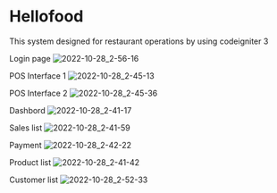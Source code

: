 # Hellofood
This system designed for restaurant operations by using codeigniter 3

Login page
![2022-10-28_2-56-16](https://user-images.githubusercontent.com/10183305/198401595-85427798-a1d0-458d-a5f1-f460ed5d9732.png)

POS Interface 1
![2022-10-28_2-45-13](https://user-images.githubusercontent.com/10183305/198400135-3f4dbaec-f47f-486c-94fc-4123d5ee46f9.png)

POS Interface 2
![2022-10-28_2-45-36](https://user-images.githubusercontent.com/10183305/198400366-98497ff2-0d40-46d8-b617-dcd4a841da59.png)

Dashbord
![2022-10-28_2-41-17](https://user-images.githubusercontent.com/10183305/198400306-2133b7c6-0424-4e74-9b46-4bfb57741f71.png)

Sales list
![2022-10-28_2-41-59](https://user-images.githubusercontent.com/10183305/198400542-d656aa39-3137-49c4-945b-7b8bd13cc6a7.png)

Payment 
![2022-10-28_2-42-22](https://user-images.githubusercontent.com/10183305/198400588-d548b5ad-7e81-4719-bb98-d3f088c70ff0.png)

Product list
![2022-10-28_2-41-42](https://user-images.githubusercontent.com/10183305/198400645-e6cfc2af-2589-4d58-950b-246e4731a283.png)

Customer list
![2022-10-28_2-52-33](https://user-images.githubusercontent.com/10183305/198400803-757d8b85-c3dc-44b5-8454-25d7d7bef625.png)
